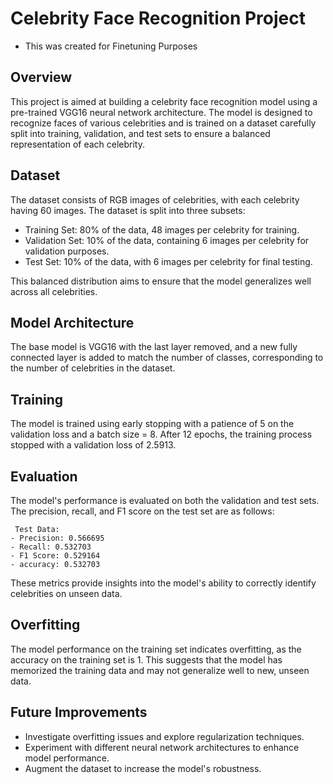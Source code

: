 # Celebrity Face Recognition Project
- This was created for Finetuning Purposes
## Overview

This project is aimed at building a celebrity face recognition model using a pre-trained VGG16 neural network architecture. The model is designed to recognize faces of various celebrities and is trained on a dataset carefully split into training, validation, and test sets to ensure a balanced representation of each celebrity.

## Dataset

The dataset consists of RGB images of celebrities, with each celebrity having 60 images. The dataset is split into three subsets:

- Training Set: 80% of the data, 48 images per celebrity for training.
- Validation Set: 10% of the data, containing 6 images per celebrity for validation purposes.
- Test Set: 10% of the data, with 6 images per celebrity for final testing.

This balanced distribution aims to ensure that the model generalizes well across all celebrities.

## Model Architecture

The base model is VGG16 with the last layer removed, and a new fully connected layer is added to match the number of classes, corresponding to the number of celebrities in the dataset.

## Training

The model is trained using early stopping with a patience of 5 on the validation loss and a batch size = 8. After 12 epochs, the training process stopped with a validation loss of 2.5913.

## Evaluation

The model's performance is evaluated on both the validation and test sets. The precision, recall, and F1 score on the test set are as follows:

```
 Test Data:
- Precision: 0.566695
- Recall: 0.532703
- F1 Score: 0.529164
- accuracy: 0.532703
```
These metrics provide insights into the model's ability to correctly identify celebrities on unseen data.

## Overfitting

The model performance on the training set indicates overfitting, as the accuracy on the training set is 1. This suggests that the model has memorized the training data and may not generalize well to new, unseen data.


## Future Improvements

- Investigate overfitting issues and explore regularization techniques.
- Experiment with different neural network architectures to enhance model performance.
- Augment the dataset to increase the model's robustness.
